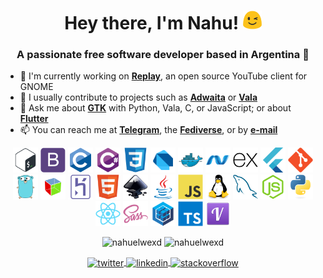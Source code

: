 <h1 align=center>
    Hey there, I'm Nahu! <img src=images/blobwink.png height=30 width=30>
</h1>


<h3 align=center>
    A passionate free software developer based in Argentina 🧉
</h3>


- 🔭 I'm currently working on **[Replay](https://github.com/nahuelwexd/Replay)**, an open source YouTube client for GNOME
- 👥 I usually contribute to projects such as **[Adwaita](https://gnome.pages.gitlab.gnome.org/libadwaita)** or **[Vala](https://wiki.gnome.org/Projects/Vala)**
- 💬 Ask me about **[GTK](https://www.gtk.org)** with Python, Vala, C, or JavaScript; or about **[Flutter](https://flutter.dev)**
- 📫 You can reach me at **[Telegram](https://t.me/nahuelwexd)**, the **[Fediverse](https://social.nahuelwexd.com/@nahuel)**, or by **[e-mail](mailto:nahuel@nahuelwexd.com)**


<p align=center>
    <img src=images/bash.svg alt=bash width=40 height=40>
    <img src=images/bootstrap.svg alt=bootstrap width=40 height=40>
    <img src=images/c.svg alt=c width=40 height=40>
    <img src=images/csharp.svg alt=csharp width=40 height=40>
    <img src=images/css3.svg alt=css3 width=40 height=40>
    <img src=images/dart.svg alt=dart width=40 height=40>
    <img src=images/docker.svg alt=docker width=40 height=40>
    <img src=images/dotnet.svg alt=dotnet width=40 height=40>
    <img src=images/express.svg alt=express width=40 height=40>
    <img src=images/flutter.svg alt=flutter width=40 height=40>
    <img src=images/git.svg alt=git width=40 height=40>
    <img src=images/go.svg alt=git width=40 height=40>
    <img src=images/gtk.svg alt=gtk width=40 height=40>
    <img src=images/heroku.svg alt=heroku width=40 height=40>
    <img src=images/html5.svg alt=html5 width=40 height=40>
    <img src=images/inkscape.svg alt=inkscape width=40 height=40>
    <img src=images/java.svg alt=java width=40 height=40>
    <img src=images/javascript.svg alt=javascript width=40 height=40>
    <img src=images/linux.svg alt=linux width=40 height=40>
    <img src=images/mysql.svg alt=mysql width=40 height=40>
    <img src=images/nodejs.svg alt=nodejs width=40 height=40>
    <img src=images/python.svg alt=python width=40 height=40>
    <img src=images/react.svg alt=react width=40 height=40>
    <img src=images/sass.svg alt=sass width=40 height=40>
    <img src=images/sequelize.svg alt=sequelize width=40 height=40>
    <img src=images/typescript.svg alt=typescript width=40 height=40>
    <img src=images/vala.svg alt=vala width=40 height=40>
</p>


<p align=center>
    <img src=https://github-readme-stats.vercel.app/api/top-langs/?username=nahuelwexd&layout=compact&hide=html alt=nahuelwexd>
    <img src=https://github-readme-stats.vercel.app/api?username=nahuelwexd&show_icons=true alt=nahuelwexd>
</p>


<p align=center>
    <a href=https://twitter.com/nahuelwexd target=blank>
        <img align=center src=https://cdn.jsdelivr.net/npm/simple-icons@3.0.1/icons/twitter.svg alt=twitter height=30 width=30>
    </a>
    <a href=https://linkedin.com/in/nahuel-gomez-castro target=blank>
        <img align=center src=https://cdn.jsdelivr.net/npm/simple-icons@3.0.1/icons/linkedin.svg alt=linkedin height=30 width=30>
    </a>
    <a href=https://stackoverflow.com/users/13177084 target=blank>
        <img align=center src=https://cdn.jsdelivr.net/npm/simple-icons@3.0.1/icons/stackoverflow.svg alt=stackoverflow height=30 width=30>
    </a>
</p>
